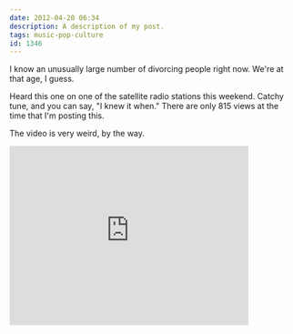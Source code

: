 ```yaml
---
date: 2012-04-20 06:34
description: A description of my post.
tags: music-pop-culture
id: 1346
---
```

I know an unusually large number of divorcing people right now.  We're at that age, I guess.  

Heard this one on one of the satellite radio stations this weekend.  Catchy tune, and you can say, "I knew it when."  There are only 815 views at the time that I'm posting this.

The video is very weird, by the way.
<!--more-->
<iframe width="420" height="315" src="http://www.youtube.com/embed/c-IuAL0Chao" frameborder="0" allowfullscreen></iframe>